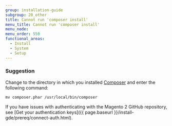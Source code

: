 ```yaml
---
group: installation-guide
subgroup: 20_other
title: Cannot run 'composer install'
menu_title: Cannot run 'composer install'
menu_node:
menu_order: 550
functional_areas:
  - Install
  - System
  - Setup
---
```


### Suggestion

Change to the directory in which you installed [Composer](https://glossary.magento.com/composer) and enter the following command:

`mv composer.phar /usr/local/bin/composer`

If you have issues with authenticating with the Magento 2 GitHub repository, see [Get your authentication keys]({{ page.baseurl }}/install-gde/prereq/connect-auth.html).


